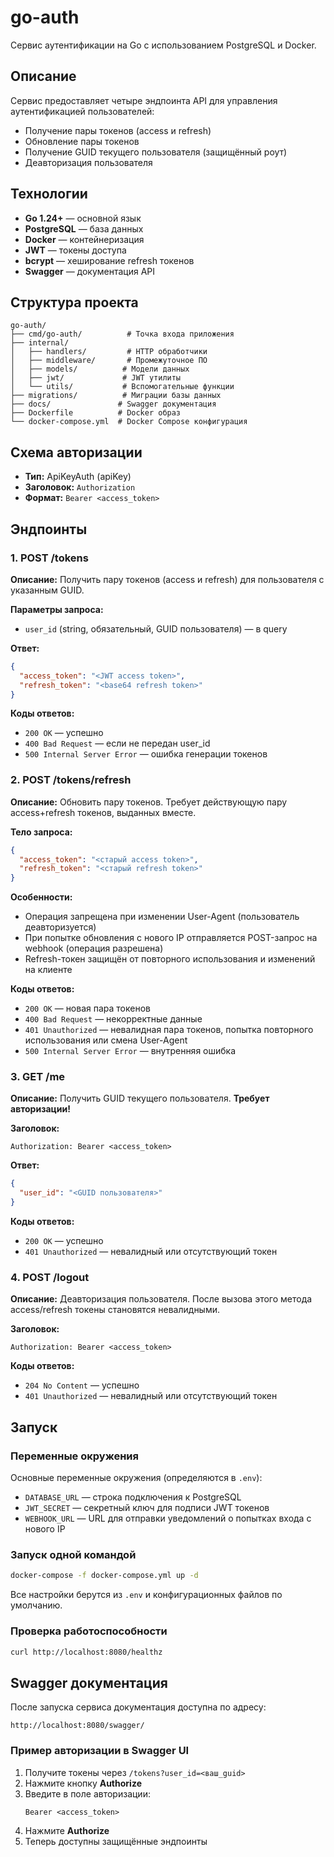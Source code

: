 # go-auth

Сервис аутентификации на Go с использованием PostgreSQL и Docker.

## Описание

Сервис предоставляет четыре эндпоинта API для управления аутентификацией пользователей:
- Получение пары токенов (access и refresh)
- Обновление пары токенов
- Получение GUID текущего пользователя (защищённый роут)
- Деавторизация пользователя

## Технологии

- **Go 1.24+** — основной язык
- **PostgreSQL** — база данных
- **Docker** — контейнеризация
- **JWT** — токены доступа
- **bcrypt** — хеширование refresh токенов
- **Swagger** — документация API

## Структура проекта

```
go-auth/
├── cmd/go-auth/          # Точка входа приложения
├── internal/
│   ├── handlers/         # HTTP обработчики
│   ├── middleware/       # Промежуточное ПО
│   ├── models/          # Модели данных
│   ├── jwt/             # JWT утилиты
│   └── utils/           # Вспомогательные функции
├── migrations/          # Миграции базы данных
├── docs/               # Swagger документация
├── Dockerfile          # Docker образ
└── docker-compose.yml  # Docker Compose конфигурация
```

## Схема авторизации

- **Тип:** ApiKeyAuth (apiKey)
- **Заголовок:** `Authorization`
- **Формат:** `Bearer <access_token>`

## Эндпоинты

### 1. POST /tokens

**Описание:** Получить пару токенов (access и refresh) для пользователя с указанным GUID.

**Параметры запроса:**
- `user_id` (string, обязательный, GUID пользователя) — в query

**Ответ:**
```json
{
  "access_token": "<JWT access token>",
  "refresh_token": "<base64 refresh token>"
}
```

**Коды ответов:**
- `200 OK` — успешно
- `400 Bad Request` — если не передан user_id
- `500 Internal Server Error` — ошибка генерации токенов

### 2. POST /tokens/refresh

**Описание:** Обновить пару токенов. Требует действующую пару access+refresh токенов, выданных вместе.

**Тело запроса:**
```json
{
  "access_token": "<старый access token>",
  "refresh_token": "<старый refresh token>"
}
```

**Особенности:**
- Операция запрещена при изменении User-Agent (пользователь деавторизуется)
- При попытке обновления с нового IP отправляется POST-запрос на webhook (операция разрешена)
- Refresh-токен защищён от повторного использования и изменений на клиенте

**Коды ответов:**
- `200 OK` — новая пара токенов
- `400 Bad Request` — некорректные данные
- `401 Unauthorized` — невалидная пара токенов, попытка повторного использования или смена User-Agent
- `500 Internal Server Error` — внутренняя ошибка

### 3. GET /me

**Описание:** Получить GUID текущего пользователя. **Требует авторизации!**

**Заголовок:**
```
Authorization: Bearer <access_token>
```

**Ответ:**
```json
{
  "user_id": "<GUID пользователя>"
}
```

**Коды ответов:**
- `200 OK` — успешно
- `401 Unauthorized` — невалидный или отсутствующий токен

### 4. POST /logout

**Описание:** Деавторизация пользователя. После вызова этого метода access/refresh токены становятся невалидными.

**Заголовок:**
```
Authorization: Bearer <access_token>
```

**Коды ответов:**
- `204 No Content` — успешно
- `401 Unauthorized` — невалидный или отсутствующий токен


## Запуск

### Переменные окружения

Основные переменные окружения (определяются в `.env`):

- `DATABASE_URL` — строка подключения к PostgreSQL
- `JWT_SECRET` — секретный ключ для подписи JWT токенов
- `WEBHOOK_URL` — URL для отправки уведомлений о попытках входа с нового IP


### Запуск одной командой
```bash
docker-compose -f docker-compose.yml up -d
```

Все настройки берутся из `.env` и конфигурационных файлов по умолчанию.

### Проверка работоспособности
```bash
curl http://localhost:8080/healthz
```

## Swagger документация

После запуска сервиса документация доступна по адресу:
```
http://localhost:8080/swagger/
```

### Пример авторизации в Swagger UI

1. Получите токены через `/tokens?user_id=<ваш_guid>`
2. Нажмите кнопку **Authorize**
3. Введите в поле авторизации:
   ```
   Bearer <access_token>
   ```
4. Нажмите **Authorize**
5. Теперь доступны защищённые эндпоинты
